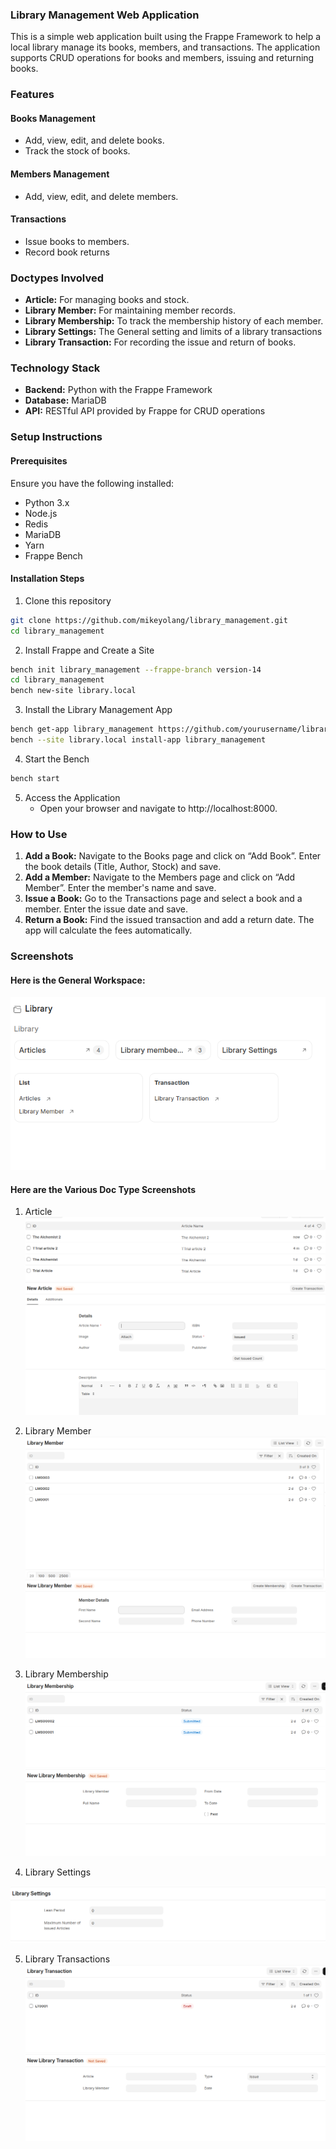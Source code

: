 ### Library Management Web Application

This is a simple web application built using the Frappe Framework to help a local library manage its books, members, and transactions. The application supports CRUD operations for books and members, issuing and returning books.

### Features

#### Books Management

- Add, view, edit, and delete books.
- Track the stock of books.

#### Members Management

- Add, view, edit, and delete members.

#### Transactions

- Issue books to members.
- Record book returns 


### Doctypes Involved
- **Article:** For managing books and stock.
- **Library Member:** For maintaining member records.
- **Library Membership:** To track the membership history of each member.
- **Library Settings:** The General setting and limits of a library transactions
- **Library Transaction:** For recording the issue and return of books.

### Technology Stack
- **Backend:** Python with the Frappe Framework
- **Database:** MariaDB
- **API:** RESTful API provided by Frappe for CRUD operations

### Setup Instructions

#### Prerequisites
Ensure you have the following installed:

- Python 3.x
- Node.js
- Redis
- MariaDB
- Yarn
- Frappe Bench

#### Installation Steps
1. Clone this repository
```bash     
git clone https://github.com/mikeyolang/library_management.git
cd library_management

 ```
2. Install Frappe and Create a Site

```bash     
bench init library_management --frappe-branch version-14
cd library_management
bench new-site library.local


 ```

3. Install the Library Management App
```bash
bench get-app library_management https://github.com/yourusername/library_management.git
bench --site library.local install-app library_management

```
4. Start the Bench
```bash
bench start
```
5. Access the Application
    - Open your browser and navigate to http://localhost:8000.

### How to Use

1. **Add a Book:** Navigate to the Books page and click on “Add Book”. Enter the book details (Title, Author, Stock) and save.
2. **Add a Member:** Navigate to the Members page and click on “Add Member”. Enter the member's name and save.
3. **Issue a Book:** Go to the Transactions page and select a book and a member. Enter the issue date and save.
4. **Return a Book:** Find the issued transaction and add a return date. The app will calculate the fees automatically.

### Screenshots
#### Here is the General Workspace:
![Alt Article](./library_management_system/screenshots/workspace.png)

#### Here are the Various Doc Type Screenshots
1. Article
![Alt Article](./library_management_system/screenshots/article.png) 
![Alt Article](./library_management_system/screenshots/addArticle.png)

2. Library Member
![Alt LibraryMember](./library_management_system/screenshots/libraryMember.png)
![Alt LibraryMember](./library_management_system/screenshots/addLibMember.png)

3. Library Membership
![Alt LibraryMembership](./library_management_system/screenshots/membership.png)
![Alt LibraryMembership](./library_management_system/screenshots/newMembership.png)

4. Library Settings

![Alt LibrarySettings](./library_management_system/screenshots/libSettings.png)

5. Library Transactions
![Alt Library Transactions](./library_management_system/screenshots/libTrans.png)
![Alt Transactions](./library_management_system/screenshots/newLibTrans.png)
